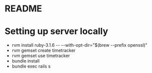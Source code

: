 # README

# Setting up server locally
- rvm install ruby-3.1.6  -- --with-opt-dir="$(brew --prefix openssl)"   
- rvm gemset create timetracker 
- rvm gemset use timetracker 
- bundle install 
- bundle exec rails s  
